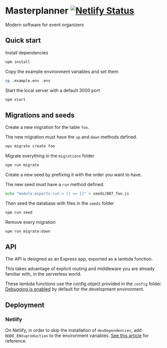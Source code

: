 # Masterplanner [![Netlify Status](https://api.netlify.com/api/v1/badges/07d2cba9-2dc7-4278-9324-be5d635d7efa/deploy-status)](https://app.netlify.com/sites/masterplanner/deploys)

Modern software for event organizers

## Quick start

Install dependencies

```bash
npm install
```

Copy the example environment variables and set them

```bash
cp .example.env .env
```

Start the local server with a default 3000 port

```bash
npm start
```

## Migrations and seeds

Create a new migration for the table `foo`.

The new migration must have the `up` and `down` methods defined.

```bash
npx migrate create foo
```

Migrate everything in the `migrations` folder

```bash
npm run migrate
```

Create a new seed by prefixing it with the order you want to have.

The new seed must have a `run` method defined.

```bash
echo "module.exports.run = () => {}" > seeds/007_foo.js
```

Then seed the database with files in the `seeds` folder

```bash
npm run seed
```

Remove every migration

```bash
npm run migrate:down
```

## API

The API is designed as an Express app, exported as a lambda function.

This takes advantage of explicit routing and middleware you are already familiar with, in the serverless world.

These lambda functions use the config object provided in the `config` folder. [Debugging is enabled](https://www.npmjs.com/package/netlify-lambda#debugging) by default for the development environment.

## Deployment

### Netlify

On Netlify, in order to skip the installation of `devDependencies`, add `NODE_ENV=production` to the environment variables. [See this article](https://docs.netlify.com/configure-builds/manage-dependencies/#node-js-environment) for reference.
